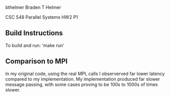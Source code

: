 bthelmer Braden T Helmer

CSC 548 Parallel Systems HW2 P1

Build Instructions
------------------
To build and run:
'make run'

Comparison to MPI
-----------------
In my original code, using the real MPI, calls I observerved far lower latency compared to my implementation. My implementation produced far slower message passing, with some cases proving to be 100s to 1000s of times slower.

